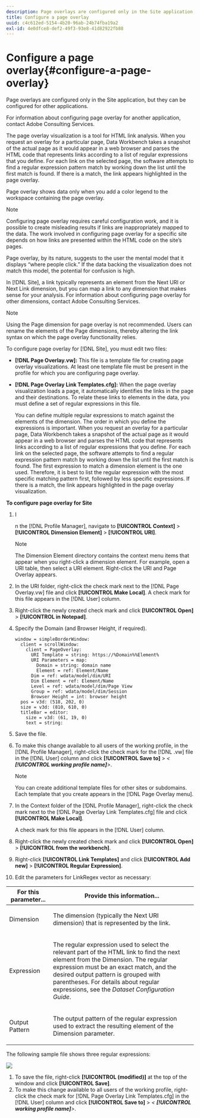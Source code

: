 ```yaml
---
description: Page overlays are configured only in the Site application, but they can be configured for other applications.
title: Configure a page overlay
uuid: c4c612ed-5154-4b20-96ab-24b74fba19a2
exl-id: 4e0dfce8-def2-49f3-93e8-41d82922fb88
---
```

# Configure a page overlay{#configure-a-page-overlay}

Page overlays are configured only in the Site application, but they can be configured for other applications.

 For information about configuring page overlay for another application, contact Adobe Consulting Services.

The page overlay visualization is a tool for HTML link analysis. When you request an overlay for a particular page, Data Workbench takes a snapshot of the actual page as it would appear in a web browser and parses the HTML code that represents links according to a list of regular expressions that you define. For each link on the selected page, the software attempts to find a regular expression pattern match by working down the list until the first match is found. If there is a match, the link appears highlighted in the page overlay.

Page overlay shows data only when you add a color legend to the workspace containing the page overlay.

>[!NOTE]
>
>Configuring page overlay requires careful configuration work, and it is possible to create misleading results if links are inappropriately mapped to the data. The work involved in configuring page overlay for a specific site depends on how links are presented within the HTML code on the site’s pages.

Page overlay, by its nature, suggests to the user the mental model that it displays “where people click.” If the data backing the visualization does not match this model, the potential for confusion is high.

In [!DNL Site], a link typically represents an element from the Next URI or Next Link dimension, but you can map a link to any dimension that makes sense for your analysis. For information about configuring page overlay for other dimensions, contact Adobe Consulting Services.

>[!NOTE]
>
>Using the Page dimension for page overlay is not recommended. Users can rename the elements of the Page dimensions, thereby altering the link syntax on which the page overlay functionality relies.

To configure page overlay for [!DNL Site], you must edit two files:

* **[!DNL Page Overlay.vw]:** This file is a template file for creating page overlay visualizations. At least one template file must be present in the profile for which you are configuring page overlay.
* **[!DNL Page Overlay Link Templates.cfg]:** When the page overlay visualization loads a page, it automatically identifies the links in the page and their destinations. To relate these links to elements in the data, you must define a set of regular expressions in this file.

  You can define multiple regular expressions to match against the elements of the dimension. The order in which you define the expressions is important. When you request an overlay for a particular page, Data Workbench takes a snapshot of the actual page as it would appear in a web browser and parses the HTML code that represents links according to a list of regular expressions that you define. For each link on the selected page, the software attempts to find a regular expression pattern match by working down the list until the first match is found. The first expression to match a dimension element is the one used. Therefore, it is best to list the regular expression with the most specific matching pattern first, followed by less specific expressions. If there is a match, the link appears highlighted in the page overlay visualization.

**To configure page overlay for Site**

1. I

   n the [!DNL Profile Manager], navigate to **[!UICONTROL Context]** > **[!UICONTROL Dimension Element]** > **[!UICONTROL URI]**.

   >[!NOTE]
   >
   >The Dimension Element directory contains the context menu items that appear when you right-click a dimension element. For example, open a URI table, then select a URI element. Right-click the URI and Page Overlay appears.

1. In the URI folder, right-click the check mark next to the [!DNL Page Overlay.vw] file and click **[!UICONTROL Make Local]**. A check mark for this file appears in the [!DNL User] column.
1. Right-click the newly created check mark and click **[!UICONTROL Open]** > **[!UICONTROL in Notepad]**.
1. Specify the Domain (and Browser Height, if required).

   ```
   window = simpleBorderWindow:
     client = scrollWindow:
       client = PageOverlay:
         URI Template = string: https://%Domain%%Element%
         URI Parameters = map:
           Domain = string: domain name
           Element = ref: Element/Name
         Dim = ref: wdata/model/dim/URI
         Dim Element = ref: Element/Name
         Level = ref: wdata/model/dim/Page View
         Group = ref: wdata/model/dim/Session
         Browser Height = int: browser height
     pos = v3d: (518, 202, 0)
     size = v3d: (810, 610, 0)
     titleBar = editor:
       size = v3d: (61, 19, 0)
       text = string:
   ```

1. Save the file.
1. To make this change available to all users of the working profile, in the [!DNL Profile Manager], right-click the check mark for the [!DNL .vw] file in the [!DNL User] column and click **[!UICONTROL Save to]** > *< **[!UICONTROL working profile name]**>*.

   >[!NOTE]
   >
   >You can create additional template files for other sites or subdomains. Each template that you create appears in the [!DNL Page Overlay menu].

1. In the Context folder of the [!DNL Profile Manager], right-click the check mark next to the [!DNL Page Overlay Link Templates.cfg] file and click **[!UICONTROL Make Local]**.

   A check mark for this file appears in the [!DNL User] column.

1. Right-click the newly created check mark and click **[!UICONTROL Open]** > **[!UICONTROL from the workbench]**.
1. Right-click **[!UICONTROL Link Templates]** and click **[!UICONTROL Add new]** > **[!UICONTROL Regular Expression]**.
1. Edit the parameters for LinkRegex vector as necessary:

<table id="table_24DD4BB5009542F7BB1DA3318E2E6E2B">
 <thead>
  <tr>
   <th colname="col1" class="entry"> For this parameter... </th>
   <th colname="col2" class="entry"> Provide this information... </th>
  </tr>
 </thead>
 <tbody>
  <tr>
   <td colname="col1"> <p>Dimension </p> </td>
   <td colname="col2"> <p>The dimension (typically the Next URI dimension) that is represented by the link. </p> </td>
  </tr>
  <tr>
   <td colname="col1"> <p>Expression </p> </td>
   <td colname="col2"> <p>The regular expression used to select the relevant part of the HTML link to find the next element from the Dimension. The regular expression must be an exact match, and the desired output pattern is grouped with parentheses. For details about regular expressions, see the <i>Dataset Configuration Guide</i>. </p> </td>
  </tr>
  <tr>
   <td colname="col1"> <p>Output Pattern </p> </td>
   <td colname="col2"> <p>The output pattern of the regular expression used to extract the resulting element of the Dimension parameter. </p> </td>
  </tr>
 </tbody>
</table>

   The following sample file shows three regular expressions:

   ![](assets/cfg_PageOverlayLinkTemplates_Example.png)

1. To save the file, right-click **[!UICONTROL (modified)]** at the top of the window and click **[!UICONTROL Save]**.
1. To make this change available to all users of the working profile, right-click the check mark for [!DNL Page Overlay Link Templates.cfg] in the [!DNL User] column and click **[!UICONTROL Save to]** > *< **[!UICONTROL working profile name]**>*.
